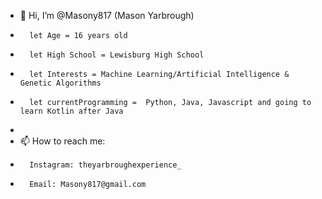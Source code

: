 - 👋 Hi, I’m @Masony817 (Mason Yarbrough)
-       let Age = 16 years old
-       let High School = Lewisburg High School
-       let Interests = Machine Learning/Artificial Intelligence & Genetic Algorithms
-       let currentProgramming =  Python, Java, Javascript and going to learn Kotlin after Java
- 
- 📫 How to reach me:
-       Instagram: theyarbroughexperience_
-       Email: Masony817@gmail.com

<!---
Masony817/Masony817 is a ✨ special ✨ repository because its `README.md` (this file) appears on your GitHub profile.
You can click the Preview link to take a look at your changes.
--->
